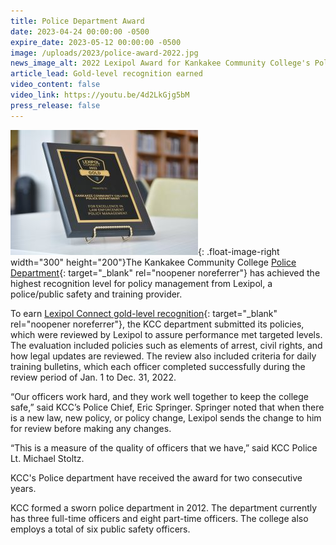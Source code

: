 ```yaml
---
title: Police Department Award
date: 2023-04-24 00:00:00 -0500
expire_date: 2023-05-12 00:00:00 -0500
image: /uploads/2023/police-award-2022.jpg
news_image_alt: 2022 Lexipol Award for Kankakee Community College's Police Department.
article_lead: Gold-level recognition earned
video_content: false
video_link: https://youtu.be/4d2LkGjg5bM
press_release: false
---
```

![](/uploads/2023/police-award-2022.jpg){: .float-image-right width="300" height="200"}The Kankakee Community College [Police Department](https://www.kcc.edu/about/police-and-safety/){: target="_blank" rel="noopener noreferrer"} has achieved the highest recognition level for policy management from Lexipol, a police/public safety and training provider.

To earn [Lexipol Connect gold-level recognition](https://www.lexipol.com/connect-recognition-program/){: target="_blank" rel="noopener noreferrer"}, the KCC department submitted its policies, which were reviewed by Lexipol to assure performance met targeted levels. The evaluation included policies such as elements of arrest, civil rights, and how legal updates are reviewed. The review also included criteria for daily training bulletins, which each officer completed successfully during the review period of Jan. 1 to Dec. 31, 2022.

“Our officers work hard, and they work well together to keep the college safe,” said KCC’s Police Chief, Eric Springer. Springer noted that when there is a new law, new policy, or policy change, Lexipol sends the change to him for review before making any changes.

“This is a measure of the quality of officers that we have,” said KCC Police Lt. Michael Stoltz.

KCC's Police department have received the award for two consecutive years.

KCC formed a sworn police department in 2012. The department currently has three full-time officers and eight part-time officers. The college also employs a total of six public safety officers.